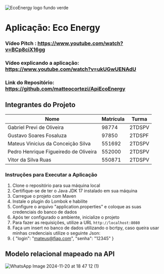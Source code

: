 ![EcoEnergy logo fundo verde](https://github.com/user-attachments/assets/43e2da14-1a1b-42d5-87df-c5e0361f28c4)
# Aplicação: Eco Energy

### Vídeo Pitch : https://www.youtube.com/watch?v=BCp8ciX16gg
### Vídeo explicando a aplicação: https://www.youtube.com/watch?v=ukUGwUENAdU

### Link do Repositório: https://github.com/matteocortezi/ApiEcoEnergy

## Integrantes do Projeto

| Nome | Matrícula | Turma |
|------|-----------|-------|
| Gabriel Previ de Oliveira | 98774 | 2TDSPV |
| Gustavo Soares Fosaluza | 97850 | 2TDSPF |
| Mateus Vinicius da Conceição Silva | 551692 | 2TDSPV |
| Pedro Henrique Figueiredo de Oliveira | 552000 | 2TDSPV |
| Vitor da Silva Ruas | 550871 | 2TDSPV |


### Instruções para Executar a Aplicação

1. Clone o repositório para sua máquina local
2. Certifique-se de ter o Java JDK 17 instalado em sua máquina
3. Carregue o projeto com Maven
4. Instale o plugin do Lombok e habilite
5. Configure o arquivo "application.properties" e coloque as suas credenciais do banco de dados
6. Após ter configurado o ambiente, inicialize o projeto
7. Para fazer as requisições, utilize a URL `http://localhost:8080`
8. Faça um insert no banco de dados utilizando o bcrtpy, caso queira usar minhas credenciais utilize o seguinte Json:
9. {
    "login": "mateus@fiap.com",
    "senha": "12345"
}


## Modelo relacional mapeado na API
![WhatsApp Image 2024-11-20 at 18 47 12 (1)](https://github.com/user-attachments/assets/4df580d9-15c7-4f65-8ae1-90bdd5596e87)

